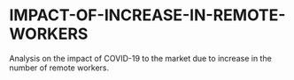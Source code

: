 # IMPACT-OF-INCREASE-IN-REMOTE-WORKERS
Analysis on the impact of COVID-19 to the market due to increase in the number of remote workers.
